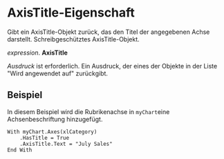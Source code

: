
# AxisTitle-Eigenschaft

Gibt ein AxisTitle-Objekt zurück, das den Titel der angegebenen Achse darstellt. Schreibgeschütztes AxisTitle-Objekt.

 _expression_. **AxisTitle**

 _Ausdruck_ ist erforderlich. Ein Ausdruck, der eines der Objekte in der Liste "Wird angewendet auf" zurückgibt.


## Beispiel

In diesem Beispiel wird die Rubrikenachse in  `myChart`eine Achsenbeschriftung hinzugefügt.


```
With myChart.Axes(xlCategory) 
    .HasTitle = True 
    .AxisTitle.Text = "July Sales" 
End With
```

